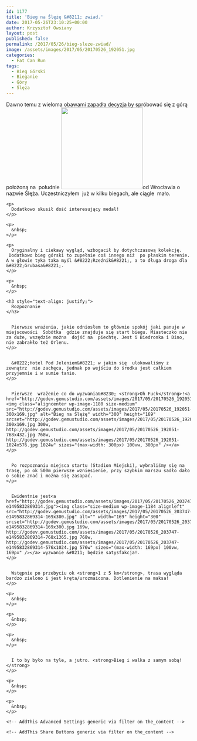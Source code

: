 ```yaml
---
id: 1177
title: 'Bieg na Ślężę &#8211; zwiad.'
date: 2017-05-26T23:10:25+00:00
author: Krzysztof Owsiany
layout: post
published: false
permalink: /2017/05/26/bieg-sleze-zwiad/
image: /assets/images/2017/05/20170526_192051.jpg
categories:
  - Fat Can Run
tags:
  - Bieg Górski
  - Bieganie
  - Góry
  - Ślęża
---
```

<div id="dslc-theme-content">
  <div id="dslc-theme-content-inner">
    <p>
      Dawno temu z wieloma obawami zapadła decyzja by spróbować się z górą położoną na  południe <img class="alignright" src="http://biegnasleze.pl/assets/images/2017/03/bieg-na-sleze-medal-2017-1.jpg" alt="" width="223" height="223" />od Wrocławia o nazwie Ślęża. Uczestniczyłem  już w kilku biegach, ale ciągle  mało.
    </p>
    
    <p>
      Dodatkowo skusił dość interesujący medal!
    </p>
    
    <p>
      &nbsp;
    </p>
    
    <p>
      Oryginalny i ciekawy wygląd, wzbogacił by dotychczasową kolekcję.  Dodatkowo bieg górski to zupełnie coś innego niż  po płaskim terenie. A w głowie tyka taka myśl &#8222;Rzeźnik&#8221;, a to długa droga dla &#8222;Grubasa&#8221;.
    </p>
    
    <p>
      &nbsp;
    </p>
    
    <h3 style="text-align: justify;">
      Rozpoznanie
    </h3>
    

      Pierwsze wrażenia, jakie odniosłem to głównie spokój jaki panuje w miejscowości  Sobótka  gdzie znajduje się start biegu. Miasteczko nie za duże, wszędzie można  dojść na  piechtę. Jest i Biedronka i Dino, nie zabrakło też Orlenu.
    </p>
    

      &#8222;Hotel Pod Jeleniem&#8221; w jakim się  ulokowaliśmy z zewnątrz  nie zachęca, jednak po wejściu do środka jest całkiem przyjemnie i w sumie tanio.
    </p>
    

      Pierwsze  wrażenie co do wyzwania&#8230; <strong>Oh Fuck</strong>!<a href="http://godev.gemustudio.com/assets/images/2017/05/20170526_192051.jpg"><img class="aligncenter wp-image-1180 size-medium" src="http://godev.gemustudio.com/assets/images/2017/05/20170526_192051-300x169.jpg" alt="Bieg na Ślężę" width="300" height="169" srcset="http://godev.gemustudio.com/assets/images/2017/05/20170526_192051-300x169.jpg 300w, http://godev.gemustudio.com/assets/images/2017/05/20170526_192051-768x432.jpg 768w, http://godev.gemustudio.com/assets/images/2017/05/20170526_192051-1024x576.jpg 1024w" sizes="(max-width: 300px) 100vw, 300px" /></a>
    </p>
    

      Po rozpoznaniu miejsca startu (Stadion Miejski), wybraliśmy się na trasę, po ok 500m pierwsze wzniesienie, przy szybkim marszu sadło dało o sobie znać i można się zasapać.
    </p>
    

      Ewidentnie jest<a href="http://godev.gemustudio.com/assets/images/2017/05/20170526_203747-e1495832869314.jpg"><img class="size-medium wp-image-1184 alignleft" src="http://godev.gemustudio.com/assets/images/2017/05/20170526_203747-e1495832869314-169x300.jpg" alt="" width="169" height="300" srcset="http://godev.gemustudio.com/assets/images/2017/05/20170526_203747-e1495832869314-169x300.jpg 169w, http://godev.gemustudio.com/assets/images/2017/05/20170526_203747-e1495832869314-768x1365.jpg 768w, http://godev.gemustudio.com/assets/images/2017/05/20170526_203747-e1495832869314-576x1024.jpg 576w" sizes="(max-width: 169px) 100vw, 169px" /></a> wyzwanie &#8211; będzie satysfakcja!.
    </p>
    

      Wstępnie po przebyciu ok <strong>1 z 5 km</strong>, trasa wygląda bardzo zielono i jest kręta/urozmaicona. Dotlenienie na maksa!
    </p>
    
    <p>
      &nbsp;
    </p>
    
    <p>
      &nbsp;
    </p>
    
    <p>
      &nbsp;
    </p>
    

      I to by było na tyle, a jutro. <strong>Bieg i walka z samym sobą!</strong>
    </p>
    
    <p>
      &nbsp;
    </p>
    
    <p>
      &nbsp;
    </p>
    
    <!-- AddThis Advanced Settings generic via filter on the_content -->
    
    <!-- AddThis Share Buttons generic via filter on the_content -->
  </div>
</div>